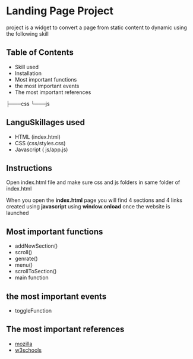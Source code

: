 # Landing Page Project

project is a widget to convert a page from static content to dynamic using the following skill

## Table of Contents

- Skill used
- Installation
- Most important functions
- the most important events
- The most important references



├───css
└───js

## LanguSkillages used

- HTML (index.html)
- CSS (css/styles.css)
- Javascript ( js/app.js)

## Instructions

Open index.html file and make sure css and js folders in same folder of index.html

When you open the **index.html** page you will find 4 sections and 4 links created using **javascript** using **window.onload** once the website is launched

## Most important functions

- addNewSection()
- scroll()
- genrate()
- menu()
- scrollToSection()
- main function

## the most important events

- toggleFunction

## The most important references

- [mozilla](https://developer.mozilla.org/en-US/docs/Web/JavaScript)
- [w3schools](https://www.w3schools.com/js/)
